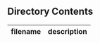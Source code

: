 ## Directory Contents

| filename    | description                                                                                |
| ----------- | -------------------------------------------------------------------------------------------|

